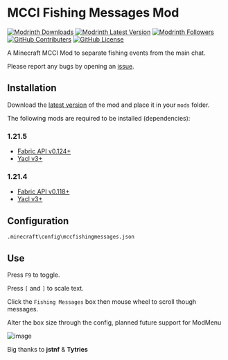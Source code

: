# MCCI Fishing Messages Mod

[![Modrinth Downloads][mrdl-img]][mrdl-url] [![Modrinth Latest Version][mrdl-img2]][mrdl-url] [![Modrinth Followers][mrdl-img3]][mrdl-url] [![GitHub Contributers][github-contriuters-img]][github-contrib-url] [![GitHub License][github-lic-img]][github-lic-url]


A Minecraft MCCI Mod to separate fishing events from the main chat.

Please report any bugs by opening an [issue](https://github.com/DeFlanko/MCC-Fishing-Messages-Box/issues).

## Installation 
Download the [latest version](https://modrinth.com/mod/mcc-fishing-messages-mod) of the mod and place it in your `mods` folder.

The following mods are required to be installed (dependencies):

### 1.21.5
* [Fabric API v0.124+](https://modrinth.com/mod/fabric-api/version/0.124.2+1.21.5)
* [Yacl v3+](https://modrinth.com/mod/yacl/version/3.6.6+1.21.5-fabric)

### 1.21.4
* [Fabric API v0.118+](https://modrinth.com/mod/fabric-api/version/0.118.5+1.21.4)
* [Yacl v3+](https://modrinth.com/mod/yacl/version/3.6.2+1.21.4-fabric)




## Configuration
`.minecraft\config\mccfishingmessages.json`


## Use
Press `F9` to toggle.

Press `[` and `]` to scale text.

Click the `Fishing Messages`  box then mouse wheel to scroll though messages.

Alter the box size through the config, planned future support for ModMenu

![image](https://github.com/DeFlanko/MCC-Fishing-Messages-Box/blob/main/github_assets/Animation.gif)

Big thanks to **jstnf** & **Tytries**

 <!--Badges-->

[mrdl-img]: https://img.shields.io/modrinth/dt/n6bUWXx1
[mrdl-img2]: https://img.shields.io/modrinth/v/n6bUWXx1
[mrdl-img3]: https://img.shields.io/modrinth/followers/n6bUWXx1
[mrdl-url]: https://modrinth.com/mod/mcc-fishing-messages-mod

[github-contriuters-img]: https://img.shields.io/github/contributors/deflanko/MCC-Fishing-Messages-Box
[github-contrib-url]: https://github.com/DeFlanko/MCC-Fishing-Messages-Box/graphs/contributors
[github-lic-img]: https://img.shields.io/github/license/deflanko/MCC-Fishing-Messages-Box
[github-lic-url]: https://github.com/DeFlanko/MCC-Fishing-Messages-Box?tab=CC0-1.0-1-ov-file
